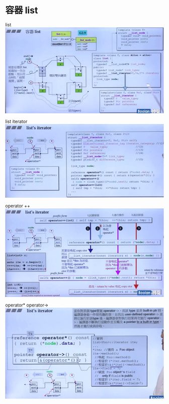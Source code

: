 # 容器 list

list
![list](./imgs/list.jpg)

list iterator
![list-iterator](./imgs/list-iterator.jpg)

operator ++
![operator-++](./imgs/list-iterator-operator%2B%2B.jpg)

operator*  operator->
![operator*->](./imgs/list-operator*%E5%92%8C-%3E.jpg)